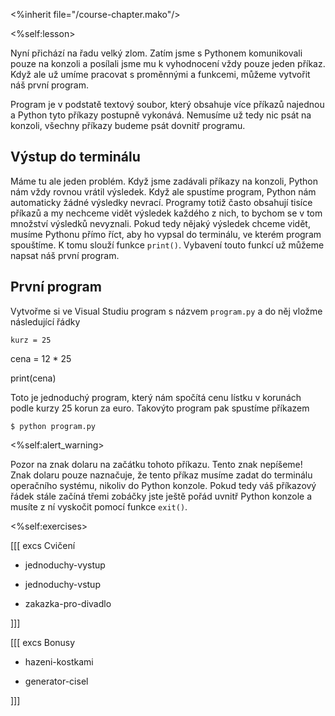 <%inherit file="/course-chapter.mako"/>

<%self:lesson>

Nyní přichází na řadu velký zlom. Zatím jsme s Pythonem komunikovali pouze na
konzoli a posílali jsme mu k vyhodnocení vždy pouze jeden příkaz. Když ale už
umíme pracovat s proměnnými a funkcemi, můžeme vytvořit náš první program.

Program je v podstatě textový soubor, který obsahuje více příkazů najednou a
Python tyto příkazy postupně vykonává. Nemusíme už tedy nic psát na konzoli,
všechny příkazy budeme psát dovnitř programu.

## Výstup do terminálu

Máme tu ale jeden problém. Když jsme zadávali příkazy na konzoli, Python nám
vždy rovnou vrátil výsledek. Když ale spustíme program, Python nám automaticky
žádné výsledky nevrací. Programy totiž často obsahují tisíce příkazů a my
nechceme vidět výsledek každého z nich, to bychom se v tom množství výsledků
nevyznali. Pokud tedy nějaký výsledek chceme vidět, musíme Pythonu přímo říct,
aby ho vypsal do terminálu, ve kterém program spouštíme. K tomu slouží funkce
`print()`. Vybavení touto funkcí už můžeme napsat náš první program.

## První program

Vytvořme si ve Visual Studiu program s názvem `program.py` a do něj vložme
následující řádky


    kurz = 25

cena = 12 * 25

print(cena)

Toto je jednoduchý program, který nám spočítá cenu lístku v korunách podle
kurzy 25 korun za euro. Takovýto program pak spustíme příkazem


    $ python program.py

<%self:alert_warning>

Pozor na znak dolaru na začátku tohoto příkazu. Tento znak nepíšeme! Znak
dolaru pouze naznačuje, že tento příkaz musíme zadat do terminálu operačního
systému, nikoliv do Python konzole. Pokud tedy váš příkazový řádek stále
začíná třemi zobáčky jste ještě pořád uvnitř Python konzole a musíte z ní
vyskočit pomocí funkce `exit()`.

<%self:exercises>

[[[ excs Cvičení

- jednoduchy-vystup

- jednoduchy-vstup

- zakazka-pro-divadlo

]]]

[[[ excs Bonusy

- hazeni-kostkami

- generator-cisel

]]]


